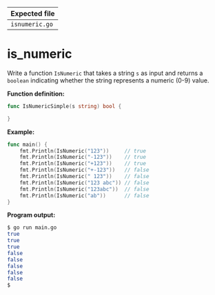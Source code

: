 | Expected file   |
| --------------- |
| `isnumeric.go`  |

# is_numeric


Write a function `IsNumeric` that takes a string `s` as input and returns a `boolean` indicating whether the string represents a numeric (0-9) value.

**Function definition:**

```go
func IsNumericSimple(s string) bool {

}
```

**Example:**

```go
func main() {
    fmt.Println(IsNumeric("123"))     // true
    fmt.Println(IsNumeric("-123"))    // true
    fmt.Println(IsNumeric("+123"))    // true
    fmt.Println(IsNumeric("+-123"))   // false
    fmt.Println(IsNumeric(" 123"))    // false
    fmt.Println(IsNumeric("123 abc")) // false
    fmt.Println(IsNumeric("123abc"))  // false
    fmt.Println(IsNumeric("ab"))      // false
}
```

**Program output:**

```sh
$ go run main.go
true
true
true
false
false
false
false
false
$
```
